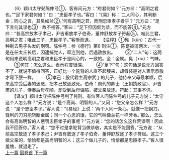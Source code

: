 　　（6）颖川太守髡陈仲弓①。客有问元方：“府君何如？”元方曰：“高明之君也。”“足下家君何如？”曰：“忠臣孝子也。”客曰：“《易》称：‘二人同心，其利断金；同心之言，其臭如兰②。’何有高明之君，而刑忠臣孝子者乎？”元方曰：“足下言何其谬也③！故不相答。”客曰：“足下但因伛为恭，而不能答④。”元方曰：“昔高宗放孝子孝己，尹吉甫放孝子伯奇，董仲舒放孝子符起⑤。唯此三君，高明之君；唯此三子，忠臣孝子。”客惭而退。
　　【注释】①髡（kūn）：古代一种剃去男子头发的刑罚。陈仲弓：参《德行》第6 则注①。陈寔被浦两次，一次是在任太丘长后，因逮捕党人，牵连到他，后遇赦放出。
　　②“二人”句：这两句用来说明高明之君和忠臣孝于是同心的，一致的。金：金属。臭（xìu）：气味。
　　③何其：怎么这么。表示程度很深。
　　④“足下”句：这句话是说元方回答不了，就说不值得回答，正好比一个驼背的人直不起腰来，却假装是对人表示恭敬才弯下腰一样。
　　⑤孝己：殷代君主高宗武丁的儿子，他侍奉父母最孝顺，后来高宗受后妻的迷惑，把孝己放逐致死。伯奇：周代的卿士（王朝执政官）、尹吉甫的儿子，侍奉后母孝顺，却受到后母诬陷，被父亲放逐。符起：其事不详。
　　【译文】颖川太守把陈仲弓判了髡刑。有位客人问陈仲弓的儿子元方说：“太守这个人怎么样？”元方说：“是个高尚、明智的人。”又问：“您父亲怎么样？”元方说：“是个忠臣孝子。”客人说：“《易经》上说：‘两个人同一条心，就像一把钢刀，锋利的刀刃能斩断金属；同一个心思的话，它的气味像兰花一样芳香。’那么，怎么会有高尚明智的人惩罚忠臣孝子的事呢？”元方说：“您的话怎么这样荒谬啊！因此我不回答你。”客人说：“您不过是拿驼背当做恭敬，其实是不能回答。”元方说：“从前高宗放逐了孝子孝己；尹吉有放逐了孝子伯奇，董仲舒放逐了孝子符起。这三个做父亲的，恰恰都是高尚明智的人；这三个做儿子的，恰恰都是忠臣孝子。”客人很羞愧，就退走了。
<br>[上一篇](02_005) [回卷首](02_000) [下一篇](02_007)
